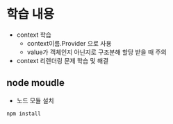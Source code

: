 # 학습 내용
- context 학습
  - context이름.Provider 으로 사용
  - value가 객체인지 아닌지로 구조분해 할당 받을 때 주의
- context 리렌더링 문제 학습 및 해결

## node moudle
- 노드 모듈 설치
```
npm install
```
